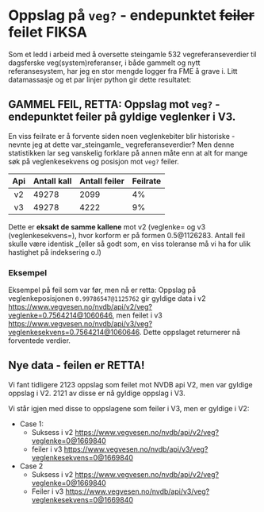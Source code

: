 # Oppslag på `veg?` - endepunktet ~~feiler~~ feilet FIKSA 

Som et ledd i arbeid med å oversette steingamle 532 vegreferanseverdier til dagsferske veg(system)referanser, i både gammelt og nytt 
referansesystem, har jeg en stor mengde logger fra FME å grave i. Litt datamassasje og et par linjer python gir dette resultatet: 

## GAMMEL FEIL, RETTA: Oppslag mot `veg?` - endepunktet feiler på gyldige veglenker i V3. 

En viss feilrate er å forvente siden noen veglenkebiter blir historiske - nevnte jeg at dette var_steingamle_ vegreferanseverdier? Men denne statistikken lar seg vanskelig forklare 
på annen måte enn at alt for mange søk på veglenkesekvens og posisjon mot `veg?` feiler. 

| Api | Antall kall | Antall feiler  | Feilrate |
|:-:|---|---|---|
| v2 | 49278 | 2099 |  4% |
| v3 | 49278 | 4222 | 9% |

Dette er **eksakt de samme kallene** mot v2 (veglenke=<korform> og v3 (veglenkesekvens=<kortform>), hvor korform er på formen 0.5@1126283. Antall feil skulle være identisk _(eller så godt som, en viss toleranse må vi ha for  ulik hastighet på indeksering o.l)


### Eksempel 

Eksempel på feil som var før, men nå er retta: Oppslag på veglenkeposisjonen `0.99786547@1125762` gir gyldige data i v2  https://www.vegvesen.no/nvdb/api/v2/veg?veglenke=0.7564214@1060646, men feilet i 
v3 https://www.vegvesen.no/nvdb/api/v3/veg?veglenkesekvens=0.7564214@1060646. Dette oppslaget returnerer nå forventede verdier. 


## Nye data - feilen er RETTA! 

Vi fant tidligere 2123 oppslag som feilet mot NVDB api V2, men var gyldige oppslag i V2. 2121 av disse er nå gyldige oppslag i V3. 

Vi står igjen med disse to oppslagene som feiler i V3, men er gyldige i V2: 

  * Case 1:
    * Suksess i v2 https://www.vegvesen.no/nvdb/api/v2/veg?veglenke=0@1669840
    * feiler i v3 https://www.vegvesen.no/nvdb/api/v3/veg?veglenkesekvens=0@1669840
  * Case 2
    * Suksess i v2 https://www.vegvesen.no/nvdb/api/v2/veg?veglenke=0@1669840
    * Feiler i v3 https://www.vegvesen.no/nvdb/api/v3/veg?veglenkesekvens=0@1669840

